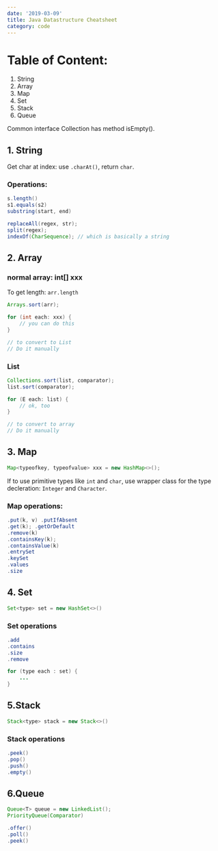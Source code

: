 ```yaml
---
date: '2019-03-09'
title: Java Datastructure Cheatsheet
category: code
---
```


# Table of Content:

1. String
2. Array
3. Map
4. Set
5. Stack
6. Queue

Common interface Collection has method isEmpty().

## 1. String

Get char at index: use `.charAt()`, return `char`.

### Operations:

```java
s.length()
s1.equals(s2)
substring(start, end)

replaceAll(regex, str);
split(regex);
indexOf(CharSequence); // which is basically a string
```

## 2. Array

### normal array: int[] xxx

To get length: `arr.length`

```java
Arrays.sort(arr);

for (int each: xxx) {
    // you can do this
}

// to convert to List
// Do it manually
```

### List<E>

```java
Collections.sort(list, comparator);
list.sort(comparator);

for (E each: list) {
    // ok, too
}

// to convert to array
// Do it manually
```

## 3. Map

```java
Map<typeofkey, typeofvalue> xxx = new HashMap<>();
```

If to use primitive types like `int` and `char`, use wrapper class for the type decleration: `Integer` and `Character`.

### Map operations:

```java
.put(k, v) .putIfAbsent
.get(k); .getOrDefault
.remove(k)
.containsKey(k);
.containsValue(k)
.entrySet
.keySet
.values
.size
```

## 4. Set

```java
Set<type> set = new HashSet<>()
```

### Set operations

```java
.add
.contains
.size
.remove

for (type each : set) {
    ...
}
```

## 5.Stack

```java
Stack<type> stack = new Stack<>()
```

### Stack operations

```java
.peek()
.pop()
.push()
.empty()
```

## 6.Queue
```java
Queue<T> queue = new LinkedList();
PriorityQueue(Comparator)

.offer()
.poll()
.peek()
```